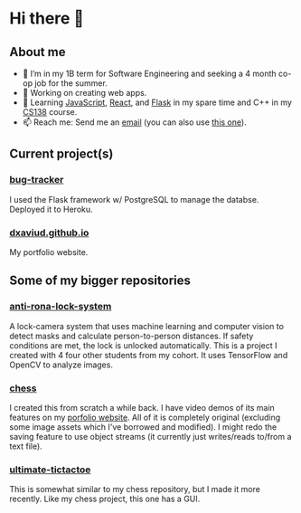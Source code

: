 # Hi there 👋

## About me
- 🏫 I’m in my 1B term for Software Engineering and seeking a 4 month co-op job for the summer.
- 🔭 Working on creating web apps.
- 🌱 Learning [JavaScript](https://developer.mozilla.org/en-US/docs/Learn/JavaScript), [React](https://reactjs.org/), and [Flask](https://flask.palletsprojects.com/en/1.1.x/) in my spare time and C++ in my [CS138](https://ucalendar.uwaterloo.ca/2122/COURSE/course-CS.html#CS138) course.
- 📫 Reach me: Send me an [email](mailto:d83xu@uwaterloo.ca) (you can also use [this one](mailto:dxaviud@uwaterloo.ca)).

## Current project(s)

### [bug-tracker](https://github.com/dxaviud/bug-tracker)
I used the Flask framework w/ PostgreSQL to manage the databse. Deployed it to Heroku.

### [dxaviud.github.io](https://github.com/dxaviud/dxaviud.github.io)
My portfolio website.

## Some of my bigger repositories

### [anti-rona-lock-system](https://github.com/dxaviud/anti-rona-lock-system) 
A lock-camera system that uses machine learning and computer vision to detect masks and calculate person-to-person distances. If safety conditions are met, the lock is unlocked automatically. This is a project I created with 4 four other students from my cohort. It uses TensorFlow and OpenCV to analyze images.

### [chess](https://github.com/dxaviud/chess)
I created this from scratch a while back. I have video demos of its main features on my [porfolio website](https://dxaviud.github.io). All of it is completely original (excluding some image assets which I've borrowed and modified). I might redo the saving feature to use object streams (it currently just writes/reads to/from a text file).

### [ultimate-tictactoe](https://github.com/dxaviud/ultimate-tictactoe)
This is somewhat similar to my chess repository, but I made it more recently. Like my chess project, this one has a GUI.

<!--
- ⚡ Fun fact: ...
- 👯 I’m looking to collaborate on ...
- 🤔 I’m looking for help with ...
- 💬 Ask me about ...
-->
